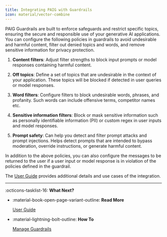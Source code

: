 ```yaml
---
title: Integrating PAIG with Guardrails
icon: material/vector-combine
---
```


PAIG Guardrails are built to enforce safeguards and restrict specific topics,
ensuring the secure and responsible use of your generative AI applications. You can configure the following policies in
guardrails to avoid undesirable and harmful content, filter out denied topics and words, and remove sensitive
information for privacy protection.

1. **Content filters**: Adjust filter strengths to block input prompts or model responses containing harmful content.


2. **Off topics**: Define a set of topics that are undesirable in the context of your application. These topics will be
blocked if detected in user queries or model responses.


3. **Word filters**: Configure filters to block undesirable words, phrases, and profanity. Such words can include offensive
terms, competitor names etc.


4. **Sensitive information filters**: Block or mask sensitive information such as personally identifiable information (PII)
or custom regex in user inputs and model responses.


5. **Prompt safety**: Can help you detect and filter prompt attacks and prompt injections. Helps detect prompts that are
intended to bypass moderation, override instructions, or generate harmful content.

In addition to the above policies, you can also configure the messages to be returned to the user if a user input or
model response is in violation of the policies defined in the guardrail.

The [User Guide](../../user-guide/manage-guardrails/guardails.md) provides additional details and use cases of the integration.

---
:octicons-tasklist-16: **What Next?**

<div class="grid cards" markdown>

-   :material-book-open-page-variant-outline: __Read More__

    [User Guide](../../user-guide/securing-ai-applications-with-guardails.md)

-   :material-lightning-bolt-outline: __How To__

    [Manage Guardrails](../../user-guide/manage-guardrails/guardrails.md)
